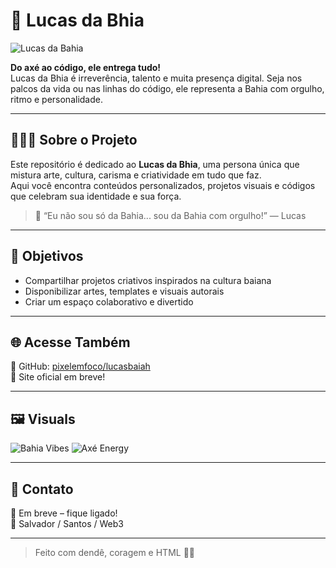 # 🎤 Lucas da Bhia

![Lucas da Bahia](https://media.tenor.com/5eDbmLbC9uQAAAAC/dance-brazil.gif)

**Do axé ao código, ele entrega tudo!**  
Lucas da Bhia é irreverência, talento e muita presença digital. Seja nos palcos da vida ou nas linhas do código, ele representa a Bahia com orgulho, ritmo e personalidade.

---

## 🧑🏾‍💻 Sobre o Projeto

Este repositório é dedicado ao **Lucas da Bhia**, uma persona única que mistura arte, cultura, carisma e criatividade em tudo que faz.  
Aqui você encontra conteúdos personalizados, projetos visuais e códigos que celebram sua identidade e sua força.

> 💬 “Eu não sou só da Bahia... sou da Bahia com orgulho!” — Lucas

---

## 🎯 Objetivos

- Compartilhar projetos criativos inspirados na cultura baiana
- Disponibilizar artes, templates e visuais autorais
- Criar um espaço colaborativo e divertido

---

## 🌐 Acesse Também

🔗 GitHub: [pixelemfoco/lucasbaiah](https://github.com/pixelemfoco/lucasbaiah)  
🔗 Site oficial em breve!

---

## 🖼️ Visuals

![Bahia Vibes](https://upload.wikimedia.org/wikipedia/commons/4/41/Salvador-Bahia-Brazil.jpg)
![Axé Energy](https://media.tenor.com/_z3vLmL1EocAAAAC/dançando-baile.gif)

---

## 📢 Contato

📧 Em breve – fique ligado!  
📍 Salvador / Santos / Web3

---

> Feito com dendê, coragem e HTML 💛💚

